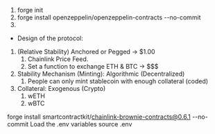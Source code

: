1. forge init
2. forge install openzeppelin/openzeppelin-contracts --no-commit
3.

- Design of the protocol:

1. (Relative Stability) Anchored or Pegged -> $1.00
   1. Chainlink Price Feed.
   2. Set a function to exchange ETH & BTC -> $$$
2. Stability Mechanism (Minting): Algorithmic (Decentralized)
   1. People can only mint stablecoin with enough collateral (coded)
3. Collateral: Exogenous (Crypto)
   1. wETH
   2. wBTC

forge install smartcontractkit/chainlink-brownie-contracts@0.6.1 --no-commit
Load the .env variables
source .env
